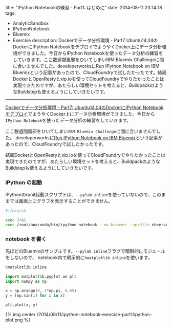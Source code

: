 title: "IPython Notebookの練習 - Part1: はじめに"
date: 2014-08-11 23:14:18
tags:
 - AnalyticSandbox
 - IPythonNotebook
 - Bluemix
 - Exercise
description: Dockerでデータ分析環境 - Part7 Ubuntu14.04のDockerにIPython NotebookをデプロイでようやくDocker上にデータ分析環境ができました。今日からIPython Notebookを使ったデータ分析の練習をしていきます。ここ数週間風邪をひいてしまいIBM Bluemix Challengeに間に合いませんでした。developerworksにRun IPython Notebook on IBM Bluemixという記事があったので、CloudFoundryで試したかったです。結局DockerとOpenRestyとxip.ioを使ってCloudFoundryでやりたかったことは実現できたのですが、あたらしい環境セットを考えると、BuildpackのようなBuildstepも使えるようにしていきたいです。
---

[Dockerでデータ分析環境 - Part7: Ubuntu14.04のDockerにIPython Notebookをデプロイ](/2014/08/10/docker-analytic-sandbox-ipython-notebook-deploy/)でようやくDocker上にデータ分析環境ができました。今日から`IPython Notebook`を使ったデータ分析の練習をしていきます。

ここ数週間風邪をひいてしまい`IBM Bluemix Challenge`に間に合いませんでした。
developerworksに[Run IPython Notebook on IBM Bluemix](http://www.ibm.com/developerworks/cloud/library/cl-ipython-app/index.html)という記事があったので、CloudFoundryで試したかったです。

結局DockerとOpenRestyとxip.ioを使ってCloudFoundryでやりたかったことは実現できたのですが、あたらしい環境セットを考えると、BuildpackのようなBuildstepも使えるようにしていきたいです。

<!-- more -->


### IPython の起動

IPythonのrunit起動スクリプトは、`--pylab inline`を使っていないので、このままでは画面上にグラフを表示することができません。

``` bash ~/docker_apps/ipython/sv/ipython/run
#!/bin/sh

exec 2>&1
exec /root/anaconda/bin/ipython notebook --no-browser --profile nbserver --ip=0.0.0.0 --port 8080 --notebook-dir=/notebook
```

### notebook を書く

先ほどのBluemixのサンプルです。`--pylab inline`フラグで暗黙的にモジュールをしないので、
notebook内で明示的に`%matplotlib inline`を使います。

``` python
%matplotlib inline

import matplotlib.pyplot as plt
import numpy as np

x = np.arange(0, 4*np.pi, 0.05)
y = [np.sin(i) for i in x]

plt.plot(x, y)
```

{% img center /2014/08/11/ipython-notebook-exercise-part1/ipython-plot.png %}
